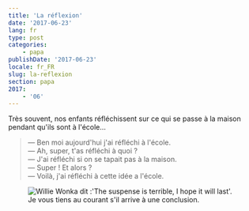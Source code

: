 ```yaml
---
title: 'La réflexion'
date: '2017-06-23'
lang: fr
type: post
categories:
    - papa
publishDate: '2017-06-23'
locale: fr_FR
slug: la-reflexion
section: papa
2017:
    - '06'
---
```


Très souvent, nos enfants réfléchissent sur ce qui se passe à la maison pendant qu'ils sont à l'école…

<!--more-->

> — Ben moi aujourd'hui j'ai réfléchi à l'école.  
> — Ah, super, t'as réfléchi à quoi ?  
> — J'ai réfléchi si on se tapait pas à la maison.  
> — Super ! Et alors ?  
> — Voilà, j'ai réfléchi à cette idée a l'école.

<figure>
  <img src="{{<fileFolder>}}suspense.gif" alt="Willie Wonka dit :'The suspense is terrible, I hope it will last'."/>
  <figcaption>Je vous tiens au courant s'il arrive à une conclusion.</figcaption>
</figure>
